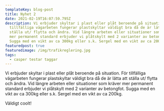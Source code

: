 ```yaml
---
templateKey: blog-post
title: Nyhet 2
date: 2021-02-19T16:07:59.795Z
description: Vi erbjuder skyltar i plast eller plåt beroende på situation. För
  tillfälliga vägarbeten fungerar plastskyltar väldigt bra då de är lätta att
  ställa ut/ flytta och ändra. Vid längre arbeten eller situationer som kräver
  mer permanent standard erbjuder vi plåtskylt med 2 varianter av betongfot.
  Sugga med en vikt av ca 300kg eller s.k. Sergel med en vikt av ca 200kg.
featuredpost: true
featuredimage: /img/trafikreglering.jpg
tags:
  - casper testar taggar
---
```

Vi erbjuder skyltar i plast eller plåt beroende på situation. För tillfälliga vägarbeten fungerar plastskyltar väldigt bra då de är lätta att ställa ut/ flytta och ändra. Vid längre arbeten eller situationer som kräver mer permanent standard erbjuder vi plåtskylt med 2 varianter av betongfot. Sugga med en vikt av ca 300kg eller s.k. Sergel med en vikt av ca 200kg.



Väldigt coolt!